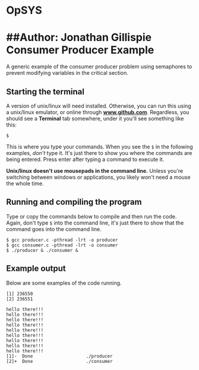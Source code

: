 # OpSYS
##Author: Jonathan Gillispie
Consumer Producer Example
========================
A generic example of the consumer producer problem using semaphores to prevent modifying variables in the critical section. 

Starting the terminal
----------------------
A version of unix/linux will need installed. Otherwise, you can run this using a unix/linux emulator, or online through **www.github.com**. Regardless, you should see a **Terminal** tab somewhere, under it you'll see something like this:

```
$
```

This is where you type your commands. When you see the ``$`` in the following examples, *don't* type it. It's just there to show you where the commands are being entered. Press enter after typing a command to execute it. 

**Unix/linux doesn't use mousepads in the command line.** Unless you're switching between windows or applications, you likely won't need a mouse the whole time. 

Running and compiling the program
--------------------------
Type or copy the commands below to compile and then run the code. Again, don't type ``$`` into the command line, it's just there to show that the command goes into the command line. 
```
$ gcc producer.c -pthread -lrt -o producer
$ gcc consumer.c -pthread -lrt -o consumer
$ ./producer & ./consumer &
```

Example output
----------------------
Below are some examples of the code running. 
```
[1] 236550
[2] 236551

hello there!!!
hello there!!!
hello there!!!
hello there!!!
hello there!!!
hello there!!!
hello there!!!
hello there!!!
hello there!!!
[1]-  Done                    ./producer
[2]+  Done                    ./consumer
```

